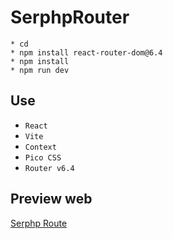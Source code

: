 # SerphpRouter

```console
* cd 
* npm install react-router-dom@6.4
* npm install
* npm run dev
```

## Use 

* `React`
* `Vite` 
* `Context` 
* `Pico CSS` 
* `Router v6.4`

## Preview web

[Serphp Route](https://exquisite-speculoos-e07e7a.netlify.app)
